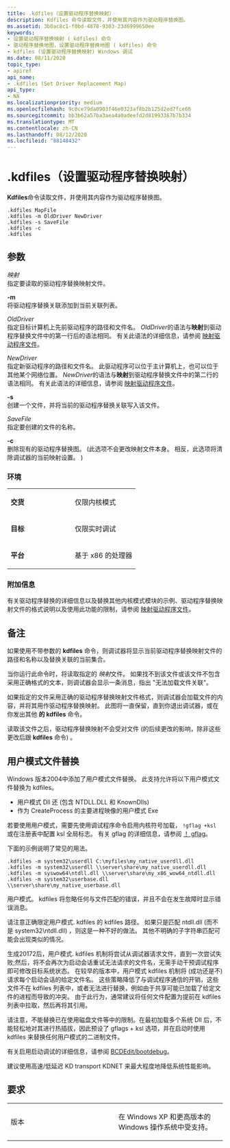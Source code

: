```yaml
---
title: .kdfiles（设置驱动程序替换映射）
description: Kdfiles 命令读取文件，并使用其内容作为驱动程序替换图。
ms.assetid: 3b0ac8c1-f0bd-4878-9303-23d6999650ee
keywords:
- 设置驱动程序替换映射 ( kdfiles) 命令
- 驱动程序替换地图，设置驱动程序替换地图 ( kdfiles) 命令
- kdfiles (设置驱动程序替换映射) Windows 调试
ms.date: 08/11/2020
topic_type:
- apiref
api_name:
- .kdfiles (Set Driver Replacement Map)
api_type:
- NA
ms.localizationpriority: medium
ms.openlocfilehash: 9c0ce79da0903f46e0323af8b2b125d2ed7fce66
ms.sourcegitcommit: bb3b62a57ba3aea4a0adeefd2d81993367b7b334
ms.translationtype: MT
ms.contentlocale: zh-CN
ms.lasthandoff: 08/12/2020
ms.locfileid: "88148432"
---
```

# <a name="kdfiles-set-driver-replacement-map"></a>.kdfiles（设置驱动程序替换映射）

**Kdfiles**命令读取文件，并使用其内容作为驱动程序替换图。

```dbgcmd
.kdfiles MapFile
.kdfiles -m OldDriver NewDriver
.kdfiles -s SaveFile
.kdfiles -c
.kdfiles
```

## <a name="span-idddk_meta_set_driver_replacement_map_dbgspanspan-idddk_meta_set_driver_replacement_map_dbgspanparameters"></a><span id="ddk_meta_set_driver_replacement_map_dbg"></span><span id="DDK_META_SET_DRIVER_REPLACEMENT_MAP_DBG"></span>参数


<span id="_______MapFile______"></span><span id="_______mapfile______"></span><span id="_______MAPFILE______"></span>*映射*   
指定要读取的驱动程序替换映射文件。

<span id="_______-m______"></span><span id="_______-M______"></span>**-m**   
将驱动程序替换关联添加到当前关联列表。

<span id="_______OldDriver______"></span><span id="_______olddriver______"></span><span id="_______OLDDRIVER______"></span>*OldDriver*   
指定目标计算机上先前驱动程序的路径和文件名。 *OldDriver*的语法与**映射**到驱动程序替换文件中的第一行后的语法相同。 有关此语法的详细信息，请参阅 [映射驱动程序文件](mapping-driver-files.md)。

<span id="_______NewDriver______"></span><span id="_______newdriver______"></span><span id="_______NEWDRIVER______"></span>*NewDriver*   
指定新驱动程序的路径和文件名。 此驱动程序可以位于主计算机上，也可以位于其他某个网络位置。 *NewDriver*的语法与**映射**到驱动程序替换文件中的第二行的语法相同。 有关此语法的详细信息，请参阅 [映射驱动程序文件](mapping-driver-files.md)。

<span id="_______-s______"></span><span id="_______-S______"></span>**-s**   
创建一个文件，并将当前的驱动程序替换关联写入该文件。

<span id="_______SaveFile______"></span><span id="_______savefile______"></span><span id="_______SAVEFILE______"></span>*SaveFile*   
指定要创建的文件的名称。

<span id="_______-c______"></span><span id="_______-C______"></span>**-c**   
删除现有的驱动程序替换图。  (此选项不会更改映射文件本身。 相反，此选项将清除调试器的当前映射设置。 ) 

### <a name="span-idenvironmentspanspan-idenvironmentspanspan-idenvironmentspanenvironment"></a><span id="Environment"></span><span id="environment"></span><span id="ENVIRONMENT"></span>环境

<table>
<colgroup>
<col width="50%" />
<col width="50%" />
</colgroup>
<tbody>
<tr class="odd">
<td align="left"><p><strong>交货</strong></p></td>
<td align="left"><p>仅限内核模式</p></td>
</tr>
<tr class="even">
<td align="left"><p><strong>目标</strong></p></td>
<td align="left"><p>仅限实时调试</p></td>
</tr>
<tr class="odd">
<td align="left"><p><strong>平台</strong></p></td>
<td align="left"><p>基于 x86 的处理器</p></td>
</tr>
</tbody>
</table>

### <a name="span-idadditional_informationspanspan-idadditional_informationspanspan-idadditional_informationspanadditional-information"></a><span id="Additional_Information"></span><span id="additional_information"></span><span id="ADDITIONAL_INFORMATION"></span>附加信息

有关驱动程序替换的详细信息以及替换其他内核模式模块的示例、驱动程序替换映射文件的格式说明以及使用此功能的限制，请参阅 [映射驱动程序文件](mapping-driver-files.md)。

<a name="remarks"></a>备注
-------

如果使用不带参数的 **kdfiles** 命令，则调试器将显示当前驱动程序替换映射文件的路径和名称以及替换关联的当前集合。

当你运行此命令时，将读取指定的 *映射*文件。 如果找不到该文件或该文件不包含采用正确格式的文本，则调试器会显示一条消息，指出 "无法加载文件关联"。

如果指定的文件采用正确的驱动程序替换映射文件格式，则调试器会加载文件的内容，并将其用作驱动程序替换映射。 此图将一直保留，直到你退出调试器，或在你发出其他 **的 kdfiles** 命令。

读取该文件之后，驱动程序替换映射不会受对文件 (的后续更改的影响，除非这些更改后跟 **kdfiles** 命令) 。

<a name="user-mode-file-replacement"></a>用户模式文件替换
-------

Windows 版本2004中添加了用户模式文件替换。 此支持允许将以下用户模式文件替换为 kdfiles。

- 用户模式 Dll 还 (包含 NTDLL.DLL 和 KnownDlls) 
- 作为 CreateProcess 的主要进程映像的用户模式 Exe

若要使用用户模式，需要先使用调试程序命令启用内核符号加载， `!gflag +ksl` 或在注册表中配置 ksl 全局标志。 有关 gflag 的详细信息，请参阅 [！ gflag](-gflag.md)。

下面的示例说明了常见的用法。

```dbgcmd
.kdfiles -m system32\userdll C:\myfiles\my_native_userdll.dll
.kdfiles -m system32\userdll \\server\share\my_native_userdll.dll
.kdfiles -m syswow64\ntdll.dll \\server\share\my_x86_wow64_ntdll.dll
.kdfiles -m system32\userbase.dll \\server\share\my_native_userbase.dll
```

用户模式。 kdfiles 将忽略任何与文件匹配的错误，并且不会在发生故障时显示错误消息。

请注意正确限定用户模式. kdfiles 的 kdfiles 路径。 如果只是匹配 ntdll.dll (而不是 system32\ntdll.dll) ，则这是一种不好的做法。 其他不明确的子字符串匹配可能会出现类似的情况。

生成20172后，用户模式. kdfiles 机制将尝试从调试器请求文件，直到一次尝试失败;然后，将不会再次为启动会话重试无法请求的文件名，无需手动干预调试程序即可修改目标系统状态。 在较早的版本中，用户模式 kdfiles 机制将 (成功还是不) 请求每个启动会话的给定文件名。 这些策略降低了与调试程序通信的开销，这些文件不在 kdfiles 列表中，或者无法进行替换，例如由于共享可能已加载了给定文件的进程而导致的冲突。 由于此行为，通常建议将任何文件配置为提前在 kdfiles 列表中拉取，然后再将其引用。

请注意，不能替换已在使用磁盘文件等中的限制。在最初加载多个系统 Dll 后，不能轻松地对其进行热插拔，因此预设了 gflags + ksl 选项，并在启动时使用 kdfiles 来替换任何用户模式的二进制文件。

有关启用启动调试的详细信息，请参阅 [BCDEdit/bootdebug](https://docs.microsoft.com/windows-hardware/drivers/devtest/bcdedit--bootdebug)。

建议使用高速/低延迟 KD transport KDNET 来最大程度地降低系统性能影响。

<a name="requirements"></a>要求
------------

<table>
<colgroup>
<col width="50%" />
<col width="50%" />
</colgroup>
<tbody>
<tr class="odd">
<td align="left"><p>版本</p></td>
<td align="left"><p>在 Windows XP 和更高版本的 Windows 操作系统中受支持。</p></td>
</tr>
</tbody>
</table>

 

 





